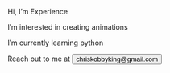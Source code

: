 <p>Hi, I’m Experience</p>
<p>I’m interested in creating animations</p>
<p>I’m currently learning python</p>
<p>Reach out to me at 
  <button>
    chriskobbyking@gmail.com
  </button>
</p>

<!---
chriskobby73/chriskobby73 is a ✨ special ✨ repository because its `README.md` (this file) appears on your GitHub profile.
You can click the Preview link to take a look at your changes.
--->
